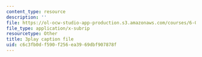 ```yaml
---
content_type: resource
description: ''
file: https://ol-ocw-studio-app-production.s3.amazonaws.com/courses/6-042j-mathematics-for-computer-science-spring-2015/c6c3fb0df590f256ea3969dbf907878f_EegG5TPL29c.srt
file_type: application/x-subrip
resourcetype: Other
title: 3play caption file
uid: c6c3fb0d-f590-f256-ea39-69dbf907878f
---
```

